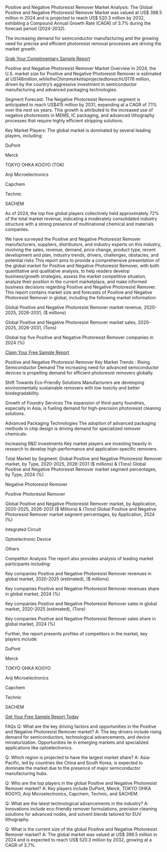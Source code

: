Positive and Negative Photoresist Remover Market Analysis:
The Global Positive and Negative Photoresist Remover Market was valued at US$ 398.5 million in 2024 and is projected to reach US$ 520.3 million by 2032, exhibiting a Compound Annual Growth Rate (CAGR) of 3.7% during the forecast period (2024-2032).

The increasing demand for semiconductor manufacturing and the growing need for precise and efficient photoresist removal processes are driving the market growth.

[Grab Your Complimentary Sample Report](https://semiconductorinsight.com/download-sample-report/?product_id=88008)

Positive and Negative Photoresist Remover Market Overview
In 2024, the U.S. market size for Positive and Negative Photoresist Remover is estimated at US$148 million, while the China market is projected to reach US$176 million, driven by the country’s aggressive investment in semiconductor manufacturing and advanced packaging technologies.

Segment Forecast:
The Negative Photoresist Remover segment is anticipated to reach US$415 million by 2031, expanding at a CAGR of 7.1% over the next six years. This growth is attributed to the increased use of negative photoresists in MEMS, IC packaging, and advanced lithography processes that require highly efficient stripping solutions.

Key Market Players:
The global market is dominated by several leading players, including:

DuPont

Merck

TOKYO OHKA KOGYO (TOK)

Anji Microelectronics

Capchem

Technic

SACHEM

As of 2024, the top five global players collectively held approximately 72% of the total market revenue, indicating a moderately consolidated industry structure with a strong presence of multinational chemical and materials companies.

We have surveyed the Positive and Negative Photoresist Remover manufacturers, suppliers, distributors, and industry experts on this industry, involving the sales, revenue, demand, price change, product type, recent development and plan, industry trends, drivers, challenges, obstacles, and potential risks
This report aims to provide a comprehensive presentation of the global market for Positive and Negative Photoresist Remover, with both quantitative and qualitative analysis, to help readers develop business/growth strategies, assess the market competitive situation, analyze their position in the current marketplace, and make informed business decisions regarding Positive and Negative Photoresist Remover. This report contains market size and forecasts of Positive and Negative Photoresist Remover in global, including the following market information:

Global Positive and Negative Photoresist Remover market revenue, 2020-2025, 2026-2031, ($ millions)

Global Positive and Negative Photoresist Remover market sales, 2020-2025, 2026-2031, (Tons)

Global top five Positive and Negative Photoresist Remover companies in 2024 (%)

[Claim Your Free Sample Report](https://semiconductorinsight.com/download-sample-report/?product_id=88008)

Positive and Negative Photoresist Remover Key Market Trends  :
Rising Semiconductor Demand
The increasing need for advanced semiconductor devices is propelling demand for efficient photoresist removers globally.

Shift Towards Eco-Friendly Solutions
Manufacturers are developing environmentally sustainable removers with low toxicity and better biodegradability.

Growth of Foundry Services
The expansion of third-party foundries, especially in Asia, is fueling demand for high-precision photoresist cleaning solutions.

Advanced Packaging Technologies
The adoption of advanced packaging methods in chip design is driving demand for specialized remover chemicals.

Increasing R&D Investments
Key market players are investing heavily in research to develop high-performance and application-specific removers.

Total Market by Segment:
Global Positive and Negative Photoresist Remover market, by Type, 2020-2025, 2026-2031 ($ millions) & (Tons)
Global Positive and Negative Photoresist Remover market segment percentages, by Type, 2024 (%)

Negative Photoresist Remover

Positive Photoresist Remover

Global Positive and Negative Photoresist Remover market, by Application, 2020-2025, 2026-2031 ($ Millions) & (Tons)
Global Positive and Negative Photoresist Remover market segment percentages, by Application, 2024 (%)

Integrated Circuit

Optoelectronic Device

Others

Competitor Analysis
The report also provides analysis of leading market participants including:

Key companies Positive and Negative Photoresist Remover revenues in global market, 2020-2025 (estimated), ($ millions)

Key companies Positive and Negative Photoresist Remover revenues share in global market, 2024 (%)

Key companies Positive and Negative Photoresist Remover sales in global market, 2020-2025 (estimated), (Tons)

Key companies Positive and Negative Photoresist Remover sales share in global market, 2024 (%)

Further, the report presents profiles of competitors in the market, key players include:

DuPont

Merck

TOKYO OHKA KOGYO

Anji Microelectronics

Capchem

Technic

SACHEM

[Get Your Free Sample Report Today](https://semiconductorinsight.com/download-sample-report/?product_id=88008)


FAQs
Q: What are the key driving factors and opportunities in the Positive and Negative Photoresist Remover market?
A: The key drivers include rising demand for semiconductors, technological advancements, and device miniaturization. Opportunities lie in emerging markets and specialized applications like optoelectronics.


Q: Which region is projected to have the largest market share?
A: Asia-Pacific, led by countries like China and South Korea, is expected to dominate the market due to the presence of major semiconductor manufacturing hubs.


Q: Who are the top players in the global Positive and Negative Photoresist Remover market?
A: Key players include DuPont, Merck, TOKYO OHKA KOGYO, Anji Microelectronics, Capchem, Technic, and SACHEM.


Q: What are the latest technological advancements in the industry?
A: Innovations include eco-friendly remover formulations, precision cleaning solutions for advanced nodes, and solvent blends tailored for EUV lithography.


Q: What is the current size of the global Positive and Negative Photoresist Remover market?
A: The global market was valued at US$ 398.5 million in 2024 and is expected to reach US$ 520.3 million by 2032, growing at a CAGR of 3.7%.

